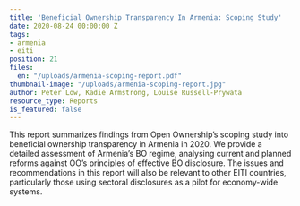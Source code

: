 ```yaml
---
title: 'Beneficial Ownership Transparency In Armenia: Scoping Study'
date: 2020-08-24 00:00:00 Z
tags:
- armenia
- eiti
position: 21
files:
  en: "/uploads/armenia-scoping-report.pdf"
thumbnail-image: "/uploads/armenia-scoping-report.jpg"
author: Peter Low, Kadie Armstrong, Louise Russell-Prywata
resource_type: Reports
is_featured: false
---
```


This report summarizes findings from Open Ownership’s scoping study into
beneficial ownership transparency in Armenia in 2020. We provide a detailed
assessment of Armenia’s BO regime, analysing current and planned reforms
against OO’s principles of effective BO disclosure. The issues and
recommendations in this report will also be relevant to other EITI countries,
particularly those using sectoral disclosures as a pilot for economy-wide
systems.
